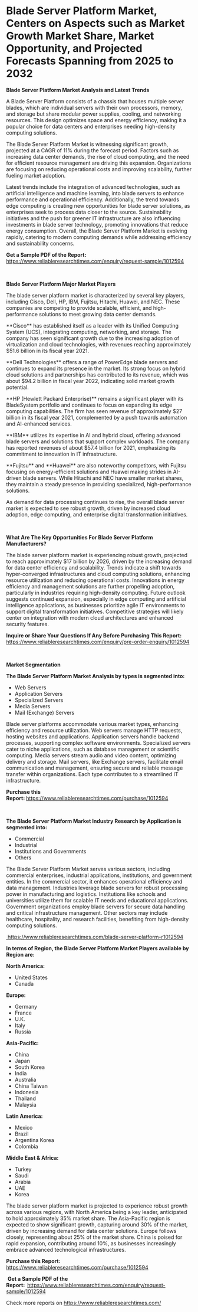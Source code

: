 <p><h1>Blade Server Platform Market, Centers on Aspects such as Market Growth Market Share, Market Opportunity, and Projected Forecasts Spanning from 2025 to 2032</h1></p><p><strong>Blade Server Platform Market Analysis and Latest Trends</strong></p>
<p><p>A Blade Server Platform consists of a chassis that houses multiple server blades, which are individual servers with their own processors, memory, and storage but share modular power supplies, cooling, and networking resources. This design optimizes space and energy efficiency, making it a popular choice for data centers and enterprises needing high-density computing solutions.</p><p>The Blade Server Platform Market is witnessing significant growth, projected at a CAGR of 11% during the forecast period. Factors such as increasing data center demands, the rise of cloud computing, and the need for efficient resource management are driving this expansion. Organizations are focusing on reducing operational costs and improving scalability, further fueling market adoption. </p><p>Latest trends include the integration of advanced technologies, such as artificial intelligence and machine learning, into blade servers to enhance performance and operational efficiency. Additionally, the trend towards edge computing is creating new opportunities for blade server solutions, as enterprises seek to process data closer to the source. Sustainability initiatives and the push for greener IT infrastructure are also influencing investments in blade server technology, promoting innovations that reduce energy consumption. Overall, the Blade Server Platform Market is evolving rapidly, catering to modern computing demands while addressing efficiency and sustainability concerns.</p></p>
<p><strong>Get a Sample PDF of the Report:&nbsp;</strong> <a href="https://www.reliableresearchtimes.com/enquiry/request-sample/1012594?utm_campaign=3227&utm_medium=2&utm_source=Github&utm_content=ia&utm_term=06032025&utm_id=blade-server-platform">https://www.reliableresearchtimes.com/enquiry/request-sample/1012594</a></p>
<p>&nbsp;</p>
<p><strong>Blade Server Platform Major Market Players</strong></p>
<p><p>The blade server platform market is characterized by several key players, including Cisco, Dell, HP, IBM, Fujitsu, Hitachi, Huawei, and NEC. These companies are competing to provide scalable, efficient, and high-performance solutions to meet growing data center demands.</p><p>**Cisco** has established itself as a leader with its Unified Computing System (UCS), integrating computing, networking, and storage. The company has seen significant growth due to the increasing adoption of virtualization and cloud technologies, with revenues reaching approximately $51.6 billion in its fiscal year 2021.</p><p>**Dell Technologies** offers a range of PowerEdge blade servers and continues to expand its presence in the market. Its strong focus on hybrid cloud solutions and partnerships has contributed to its revenue, which was about $94.2 billion in fiscal year 2022, indicating solid market growth potential.</p><p>**HP (Hewlett Packard Enterprise)** remains a significant player with its BladeSystem portfolio and continues to focus on expanding its edge computing capabilities. The firm has seen revenue of approximately $27 billion in its fiscal year 2021, complemented by a push towards automation and AI-enhanced services.</p><p>**IBM** utilizes its expertise in AI and hybrid cloud, offering advanced blade servers and solutions that support complex workloads. The company has reported revenues of about $57.4 billion for 2021, emphasizing its commitment to innovation in IT infrastructure.</p><p>**Fujitsu** and **Huawei** are also noteworthy competitors, with Fujitsu focusing on energy-efficient solutions and Huawei making strides in AI-driven blade servers. While Hitachi and NEC have smaller market shares, they maintain a steady presence in providing specialized, high-performance solutions.</p><p>As demand for data processing continues to rise, the overall blade server market is expected to see robust growth, driven by increased cloud adoption, edge computing, and enterprise digital transformation initiatives.</p></p>
<p>&nbsp;</p>
<p><strong>What Are The Key Opportunities For Blade Server Platform Manufacturers?</strong></p>
<p><p>The blade server platform market is experiencing robust growth, projected to reach approximately $17 billion by 2026, driven by the increasing demand for data center efficiency and scalability. Trends indicate a shift towards hyper-converged infrastructures and cloud computing solutions, enhancing resource utilization and reducing operational costs. Innovations in energy efficiency and management solutions are further propelling adoption, particularly in industries requiring high-density computing. Future outlook suggests continued expansion, especially in edge computing and artificial intelligence applications, as businesses prioritize agile IT environments to support digital transformation initiatives. Competitive strategies will likely center on integration with modern cloud architectures and enhanced security features.</p></p>
<p><strong>Inquire or Share Your Questions If Any Before Purchasing This Report:</strong> <a href="https://www.reliableresearchtimes.com/enquiry/pre-order-enquiry/1012594?utm_campaign=3227&utm_medium=2&utm_source=Github&utm_content=ia&utm_term=06032025&utm_id=blade-server-platform">https://www.reliableresearchtimes.com/enquiry/pre-order-enquiry/1012594</a></p>
<p>&nbsp;</p>
<p><strong>Market Segmentation</strong></p>
<p><strong>The Blade Server Platform Market Analysis by types is segmented into:</strong></p>
<p><ul><li>Web Servers</li><li>Application Servers</li><li>Specialized Servers</li><li>Media Servers</li><li>Mail (Exchange) Servers</li></ul></p>
<p><p>Blade server platforms accommodate various market types, enhancing efficiency and resource utilization. Web servers manage HTTP requests, hosting websites and applications. Application servers handle backend processes, supporting complex software environments. Specialized servers cater to niche applications, such as database management or scientific computing. Media servers stream audio and video content, optimizing delivery and storage. Mail servers, like Exchange servers, facilitate email communication and management, ensuring secure and reliable message transfer within organizations. Each type contributes to a streamlined IT infrastructure.</p></p>
<p><strong>Purchase this Report:&nbsp;</strong><a href="https://www.reliableresearchtimes.com/purchase/1012594?utm_campaign=3227&utm_medium=2&utm_source=Github&utm_content=ia&utm_term=06032025&utm_id=blade-server-platform">https://www.reliableresearchtimes.com/purchase/1012594</a></p>
<p>&nbsp;</p>
<p><strong>The Blade Server Platform Market Industry Research by Application is segmented into:</strong></p>
<p><ul><li>Commercial</li><li>Industrial</li><li>Institutions and Governments</li><li>Others</li></ul></p>
<p><p>The Blade Server Platform Market serves various sectors, including commercial enterprises, industrial applications, institutions, and government entities. In the commercial sector, it enhances operational efficiency and data management. Industries leverage blade servers for robust processing power in manufacturing and logistics. Institutions like schools and universities utilize them for scalable IT needs and educational applications. Government organizations employ blade servers for secure data handling and critical infrastructure management. Other sectors may include healthcare, hospitality, and research facilities, benefiting from high-density computing solutions.</p></p>
<p><a href="https://www.reliableresearchtimes.com/blade-server-platform-r1012594?utm_campaign=3227&utm_medium=2&utm_source=Github&utm_content=ia&utm_term=06032025&utm_id=blade-server-platform">&nbsp;https://www.reliableresearchtimes.com/blade-server-platform-r1012594</a></p>
<p><strong>In terms of Region, the Blade Server Platform Market Players available by Region are:</strong></p>
<p>
    <p> <strong> North America: </strong>
        <ul>
            <li>United States</li>
            <li>Canada</li>
        </ul>
        </p> 
    <p> <strong> Europe: </strong>
        <ul>
            <li>Germany</li>
            <li>France</li>
            <li>U.K.</li>
            <li>Italy</li>
            <li>Russia</li>
        </ul>
        </p> 
    <p> <strong> Asia-Pacific: </strong>
        <ul>
            <li>China</li>
            <li>Japan</li>
            <li>South Korea</li>
            <li>India</li>
            <li>Australia</li>
            <li>China Taiwan</li>
            <li>Indonesia</li>
            <li>Thailand</li>
            <li>Malaysia</li>
        </ul>
        </p> 
    <p> <strong> Latin America: </strong>
        <ul>
            <li>Mexico</li>
            <li>Brazil</li>
            <li>Argentina Korea</li>
            <li>Colombia</li>
        </ul>
        </p> 
    <p> <strong> Middle East & Africa: </strong>
        <ul>
            <li>Turkey</li>
            <li>Saudi</li>
            <li>Arabia</li>
            <li>UAE</li>
            <li>Korea</li>
        </ul>
    </p>
    </p>
<p><p>The blade server platform market is projected to experience robust growth across various regions, with North America being a key leader, anticipated to hold approximately 35% market share. The Asia-Pacific region is expected to show significant growth, capturing around 30% of the market, driven by increasing demand for data center solutions. Europe follows closely, representing about 25% of the market share. China is poised for rapid expansion, contributing around 10%, as businesses increasingly embrace advanced technological infrastructures.</p></p>
<p><strong>Purchase this Report: </strong><a href="https://www.reliableresearchtimes.com/purchase/1012594?utm_campaign=3227&utm_medium=2&utm_source=Github&utm_content=ia&utm_term=06032025&utm_id=blade-server-platform">https://www.reliableresearchtimes.com/purchase/1012594</a></p>
<p>&nbsp;<strong>Get a Sample PDF of the Report:&nbsp;&nbsp;</strong><a href="https://www.reliableresearchtimes.com/enquiry/request-sample/1012594?utm_campaign=3227&utm_medium=2&utm_source=Github&utm_content=ia&utm_term=06032025&utm_id=blade-server-platform">https://www.reliableresearchtimes.com/enquiry/request-sample/1012594</a></p>
<p><strong></strong></p>
<p>Check more reports on <a href="https://www.reliableresearchtimes.com/?utm_campaign=3227&utm_medium=2&utm_source=Github&utm_content=ia&utm_term=06032025&utm_id=blade-server-platform">https://www.reliableresearchtimes.com/</a></p>